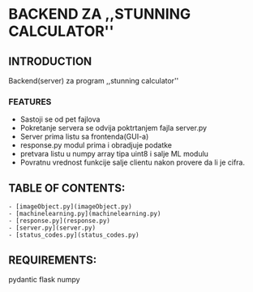 # BACKEND ZA ,,STUNNING CALCULATOR''

## INTRODUCTION
Backend(server) za program ,,stunning calculator''

### FEATURES
- Sastoji se od pet fajlova
- Pokretanje servera se odvija poktrtanjem fajla server.py
- Server prima listu sa frontenda(GUI-a)
- response.py modul prima i obradjuje podatke
- pretvara listu u numpy array tipa uint8 i salje ML modulu
- Povratnu vrednost funkcije salje clientu nakon provere da li je cifra.

## TABLE OF CONTENTS:
    - [imageObject.py](imageObject.py) 
    - [machinelearning.py](machinelearning.py)
    - [response.py](response.py)
    - [server.py](server.py)
    - [status_codes.py](status_codes.py)

## REQUIREMENTS:
pydantic
flask
numpy
